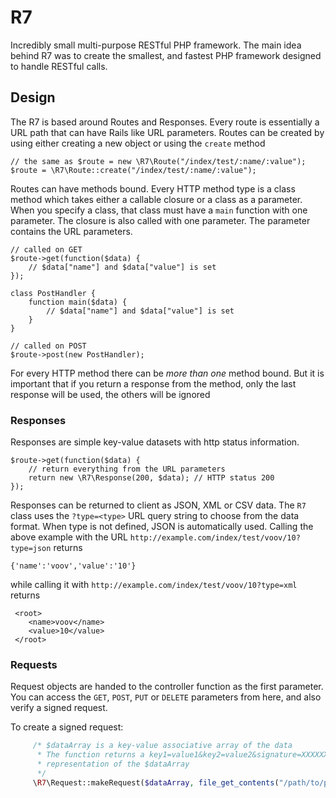 # R7
Incredibly small multi-purpose RESTful PHP framework. The main idea behind R7 was to create the smallest, and fastest PHP framework
designed to handle RESTful calls.

## Design
The R7 is based around Routes and Responses. Every route is essentially a URL path that can have Rails like
URL parameters. Routes can be created by using either creating a new object or using the `create` method

    // the same as $route = new \R7\Route("/index/test/:name/:value");
    $route = \R7\Route::create("/index/test/:name/:value");

Routes can have methods bound. Every HTTP method type is a class method which takes either a callable closure or a class
as a parameter. When you specify a class, that class must have a `main` function with one parameter. The closure is also
called with one parameter. The parameter contains the URL parameters.

    // called on GET
    $route->get(function($data) {
        // $data["name"] and $data["value"] is set
    });

    class PostHandler {
        function main($data) {
            // $data["name"] and $data["value"] is set
        }
    }

    // called on POST
    $route->post(new PostHandler);

For every HTTP method there can be *more than one* method bound. But it is important that if you return a response from
the method, only the last response will be used, the others will be ignored

### Responses

Responses are simple key-value datasets with http status information.

    $route->get(function($data) {
        // return everything from the URL parameters
        return new \R7\Response(200, $data); // HTTP status 200
    });

Responses can be returned to client as JSON, XML or CSV data. The `R7` class uses the `?type=<type>` URL query string
to choose from the data format. When type is not defined, JSON is automatically used.
Calling the above example with the URL `http://example.com/index/test/voov/10?type=json` returns

    {'name':'voov','value':'10'}

while calling it with `http://example.com/index/test/voov/10?type=xml` returns

     <root>
        <name>voov</name>
        <value>10</value>
     </root>

### Requests

Request objects are handed to the controller function as the first parameter. You can access the `GET`, `POST`, `PUT` or
`DELETE` parameters from here, and also verify a signed request.

To create a signed request:
```php
     /* $dataArray is a key-value associative array of the data
      * The function returns a key1=value1&key2=value2&signature=XXXXXXXXXX
      * representation of the $dataArray
      */
     \R7\Request::makeRequest($dataArray, file_get_contents("/path/to/private.key.pem"));
```
